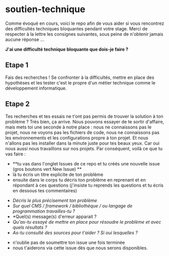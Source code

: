 # soutien-technique

Comme évoqué en cours, voici le repo afin de vous aider si vous rencontrez des difficultés techniques bloquantes pendant votre stage. Merci de respecter à la lettre les consignes suivantes, sous peine de n'obtenir jamais aucune réponse ...

**J'ai une difficulté technique bloquante que dois-je faire ?**

## Etape 1
Fais des recherches !
Se confronter à la difficultés, mettre en place des hypothèses et les tester c'est le propre d'un métier technique comme le développement informatique. 

## Etape 2 
Tes recherches et tes essais ne t'ont pas permis de trouver la solution à ton problème ? Très bien, ça arrive. Nous pouvons essayer de te sortir d'affaire, mais mets toi une seconde à notre place : nous ne connaissons pas le projet, nous ne voyons pas les fichiers de code, nous ne connaissons pas les environnements et les configurations propre à ton projet. Et nous n'allons pas les installer dans la minute juste pour tes beaux yeux. Car oui nous aussi nous travaillons sur nos projets. 
Par conséquent, voilà ce que tu vas faire : 

- **tu vas dans l'onglet Issues de ce repo et tu créés une nouvelle issue (gros boutons vert New Issue) **
- là tu écris un titre explicite de ton problème
- ensuite dans le corps tu décris ton problème en reprenant et en répondant à ces questions (j'insiste tu reprends les questions et tu écris en dessous tes commentaires)
 
 * *Décris le plus précisement ton problème*
 * *Sur quel CMS / framework / bibliothèque / ou langage de programmation travailles-tu ?* 
 * *Quel(s) message(s) d'erreur apparait ?
 * *Qu'as-tu essayé de mettre en place pour résoudre le problème et avec quels résultats ?*
 * *As-tu consulté des sources pour t'aider ? Si oui lesquelles ?*

- n'oublie pas de soumettre ton issue une fois terminée
- nous t'aiderons via cette issue dès que nous serons disponibles. 
